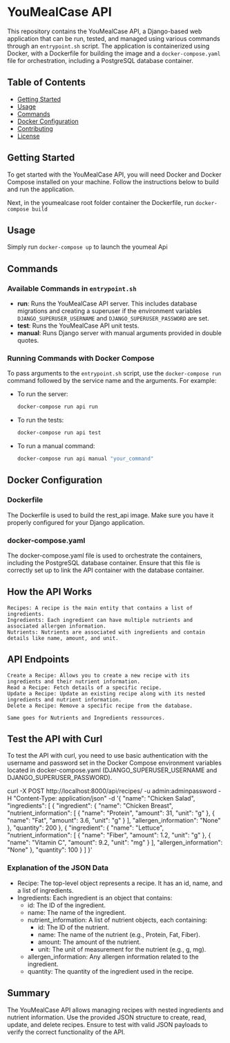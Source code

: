 # YouMealCase API

This repository contains the YouMealCase API, a Django-based web application that can be run, tested, and managed using various commands through an `entrypoint.sh` script. The application is containerized using Docker, with a Dockerfile for building the image and a `docker-compose.yaml` file for orchestration, including a PostgreSQL database container.

## Table of Contents

- [Getting Started](#getting-started)
- [Usage](#usage)
- [Commands](#commands)
- [Docker Configuration](#docker-configuration)
- [Contributing](#contributing)
- [License](#license)

## Getting Started

To get started with the YouMealCase API, you will need Docker and Docker Compose installed on your machine. Follow the instructions below to build and run the application.

Next, in the youmealcase root folder container the Dockerfile, run `docker-compose build`

## Usage

Simply run `docker-compose up` to launch the youmeal Api

## Commands

### Available Commands in `entrypoint.sh`

- **run**: Runs the YouMealCase API server. This includes database migrations and creating a superuser if the environment variables `DJANGO_SUPERUSER_USERNAME` and `DJANGO_SUPERUSER_PASSWORD` are set.
- **test**: Runs the YouMealCase API unit tests.
- **manual**: Runs Django server with manual arguments provided in double quotes.

### Running Commands with Docker Compose

To pass arguments to the `entrypoint.sh` script, use the `docker-compose run` command followed by the service name and the arguments. For example:

- To run the server:
  ```bash
  docker-compose run api run

- To run the tests:
  ```bash
  docker-compose run api test

- To run a manual command:
  ```bash
  docker-compose run api manual "your_command"

## Docker Configuration

### Dockerfile

The Dockerfile is used to build the rest_api image. Make sure you have it properly configured for your Django application.

### docker-compose.yaml

The docker-compose.yaml file is used to orchestrate the containers, including the PostgreSQL database container. Ensure that this file is correctly set up to link the API container with the database container.

## How the API Works

    Recipes: A recipe is the main entity that contains a list of ingredients.
    Ingredients: Each ingredient can have multiple nutrients and associated allergen information.
    Nutrients: Nutrients are associated with ingredients and contain details like name, amount, and unit.

## API Endpoints

    Create a Recipe: Allows you to create a new recipe with its ingredients and their nutrient information.
    Read a Recipe: Fetch details of a specific recipe.
    Update a Recipe: Update an existing recipe along with its nested ingredients and nutrient information.
    Delete a Recipe: Remove a specific recipe from the database.

    Same goes for Nutrients and Ingredients ressources.

## Test the API with Curl

To test the API with curl, you need to use basic authentication with the username and password set in the Docker Compose environment variables located in docker-compose.yaml (DJANGO_SUPERUSER_USERNAME and DJANGO_SUPERUSER_PASSWORD).

curl -X POST http://localhost:8000/api/recipes/ -u admin:adminpassword -H "Content-Type: application/json" -d '{
    "name": "Chicken Salad",
    "ingredients": [
        {
            "ingredient": {
                "name": "Chicken Breast",
                "nutrient_information": [
                    {
                        "name": "Protein",
                        "amount": 31,
                        "unit": "g"
                    },
                    {
                        "name": "Fat",
                        "amount": 3.6,
                        "unit": "g"
                    }
                ],
                "allergen_information": "None"
            },
            "quantity": 200
        },
        {
            "ingredient": {
                "name": "Lettuce",
                "nutrient_information": [
                    {
                        "name": "Fiber",
                        "amount": 1.2,
                        "unit": "g"
                    },
                    {
                        "name": "Vitamin C",
                        "amount": 9.2,
                        "unit": "mg"
                    }
                ],
                "allergen_information": "None"
            },
            "quantity": 100
        }
    ]
}'

### Explanation of the JSON Data

- Recipe: The top-level object represents a recipe. It has an id, name, and a list of ingredients.
- Ingredients: Each ingredient is an object that contains:
    - id: The ID of the ingredient.
    - name: The name of the ingredient.
    - nutrient_information: A list of nutrient objects, each containing:
        - id: The ID of the nutrient.
        - name: The name of the nutrient (e.g., Protein, Fat, Fiber).
        - amount: The amount of the nutrient.
        - unit: The unit of measurement for the nutrient (e.g., g, mg).
    - allergen_information: Any allergen information related to the ingredient.
    - quantity: The quantity of the ingredient used in the recipe.

## Summary

The YouMealCase API allows managing recipes with nested ingredients and nutrient information.
Use the provided JSON structure to create, read, update, and delete recipes.
Ensure to test with valid JSON payloads to verify the correct functionality of the API.
